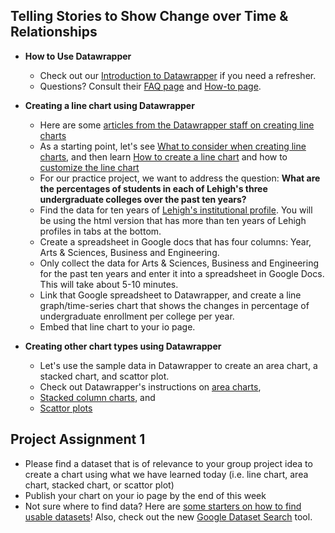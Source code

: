 ## Telling Stories to Show Change over Time & Relationships

- **How to Use Datawrapper**
  -   Check out our [Introduction to Datawrapper](https://github.com/HaiyanJia-Lehigh/DataStorytelling/blob/master/Telling%20Stories%20to%20Show%20Composition%20%26%20Comparison.md) if you need a refresher.
  -   Questions? Consult their [FAQ page](https://www.datawrapper.de/faq/) and [How-to page](https://academy.datawrapper.de/).

- **Creating a line chart using Datawrapper**
  -   Here are some [articles from the Datawrapper staff on creating line charts](https://academy.datawrapper.de/category/76-line-charts)
  -   As a starting point, let's see [What to consider when creating line charts](https://academy.datawrapper.de/article/129-what-to-consider-when-creating-line-charts), and then learn [How to create a line chart](https://academy.datawrapper.de/article/23-how-to-create-a-line-chart) and how to [customize the line chart](https://academy.datawrapper.de/article/47-customizing-your-line-chart)
  -   For our practice project, we want to address the question:
  **What are the percentages of students in each of Lehigh's three undergraduate colleges over the past ten years?**
  -   Find the data for ten years of [Lehigh's institutional profile](https://www.lehigh.edu/~oir/profiles/profile.htm). You will be using the html version that has more than ten years of Lehigh profiles in tabs at the bottom.
  -   Create a spreadsheet in Google docs that has four columns: Year, Arts & Sciences, Business and Engineering.
  -   Only collect the data for Arts & Sciences, Business and Engineering for the past ten years and enter it into a spreadsheet in Google Docs. This will take about 5-10 minutes.
  -   Link that Google spreadsheet to Datawrapper, and create a line graph/time-series chart that shows the changes in percentage of undergraduate enrollment per college per year.
  -   Embed that line chart to your io page.
  
- **Creating other chart types using Datawrapper**
  -   Let's use the sample data in Datawrapper to create an area chart, a stacked chart, and scattor plot. 
  -   Check out Datawrapper's instructions on [area charts](https://academy.datawrapper.de/category/78-area-chart),
  -   [Stacked column charts](https://academy.datawrapper.de/category/75-column-charts), and
  -   [Scattor plots](https://academy.datawrapper.de/category/79-scatterplots)

## Project Assignment 1 
 -  Please find a dataset that is of relevance to your group project idea to create a chart using what we have learned today (i.e. line chart, area chart, stacked chart, or scattor plot)
 -  Publish your chart on your io page by the end of this week
 -  Not sure where to find data? Here are [some starters on how to find usable datasets](https://github.com/HaiyanJia-Lehigh/DataVisualization/blob/master/Finding%20Data.md)! Also, check out the new [Google Dataset Search](https://toolbox.google.com/datasetsearch) tool.
